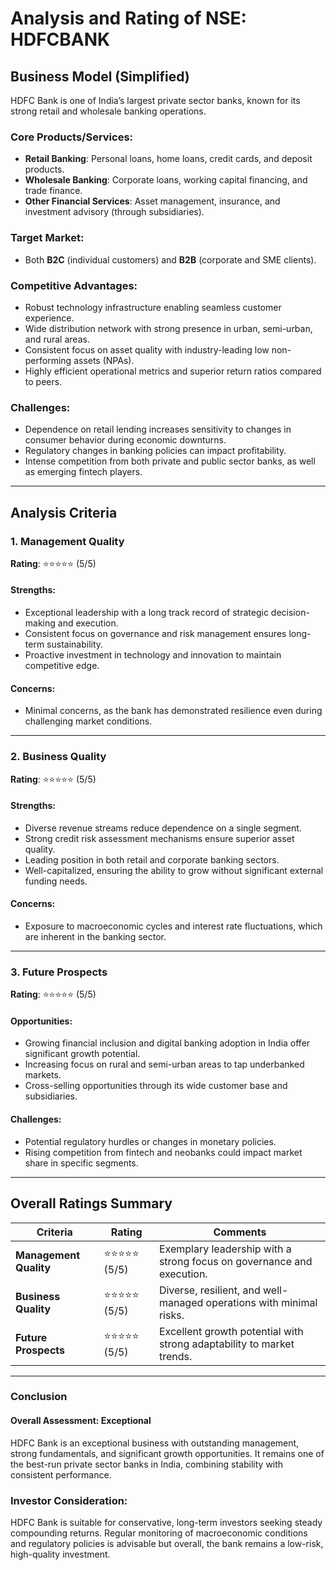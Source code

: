 # Analysis and Rating of NSE: HDFCBANK  

## Business Model (Simplified)  
HDFC Bank is one of India’s largest private sector banks, known for its strong retail and wholesale banking operations.  

### Core Products/Services:  
- **Retail Banking**: Personal loans, home loans, credit cards, and deposit products.  
- **Wholesale Banking**: Corporate loans, working capital financing, and trade finance.  
- **Other Financial Services**: Asset management, insurance, and investment advisory (through subsidiaries).  

### Target Market:  
- Both **B2C** (individual customers) and **B2B** (corporate and SME clients).  

### Competitive Advantages:  
- Robust technology infrastructure enabling seamless customer experience.  
- Wide distribution network with strong presence in urban, semi-urban, and rural areas.  
- Consistent focus on asset quality with industry-leading low non-performing assets (NPAs).  
- Highly efficient operational metrics and superior return ratios compared to peers.  

### Challenges:  
- Dependence on retail lending increases sensitivity to changes in consumer behavior during economic downturns.  
- Regulatory changes in banking policies can impact profitability.  
- Intense competition from both private and public sector banks, as well as emerging fintech players.  

---

## Analysis Criteria  

### 1. Management Quality  
**Rating**: ⭐⭐⭐⭐⭐ (5/5)  

#### Strengths:  
- Exceptional leadership with a long track record of strategic decision-making and execution.  
- Consistent focus on governance and risk management ensures long-term sustainability.  
- Proactive investment in technology and innovation to maintain competitive edge.  

#### Concerns:  
- Minimal concerns, as the bank has demonstrated resilience even during challenging market conditions.  

---

### 2. Business Quality  
**Rating**: ⭐⭐⭐⭐⭐ (5/5)  

#### Strengths:  
- Diverse revenue streams reduce dependence on a single segment.  
- Strong credit risk assessment mechanisms ensure superior asset quality.  
- Leading position in both retail and corporate banking sectors.  
- Well-capitalized, ensuring the ability to grow without significant external funding needs.  

#### Concerns:  
- Exposure to macroeconomic cycles and interest rate fluctuations, which are inherent in the banking sector.  

---

### 3. Future Prospects  
**Rating**: ⭐⭐⭐⭐⭐ (5/5)  

#### Opportunities:  
- Growing financial inclusion and digital banking adoption in India offer significant growth potential.  
- Increasing focus on rural and semi-urban areas to tap underbanked markets.  
- Cross-selling opportunities through its wide customer base and subsidiaries.  

#### Challenges:  
- Potential regulatory hurdles or changes in monetary policies.  
- Rising competition from fintech and neobanks could impact market share in specific segments.  

---

## Overall Ratings Summary  

| **Criteria**         | **Rating**    | **Comments**                                                        |  
|-----------------------|---------------|----------------------------------------------------------------------|  
| **Management Quality** | ⭐⭐⭐⭐⭐ (5/5) | Exemplary leadership with a strong focus on governance and execution. |  
| **Business Quality**   | ⭐⭐⭐⭐⭐ (5/5) | Diverse, resilient, and well-managed operations with minimal risks.  |  
| **Future Prospects**   | ⭐⭐⭐⭐⭐ (5/5) | Excellent growth potential with strong adaptability to market trends. |  

---

### Conclusion  

#### **Overall Assessment**: **Exceptional**  
HDFC Bank is an exceptional business with outstanding management, strong fundamentals, and significant growth opportunities. It remains one of the best-run private sector banks in India, combining stability with consistent performance.  

### Investor Consideration:  
HDFC Bank is suitable for conservative, long-term investors seeking steady compounding returns. Regular monitoring of macroeconomic conditions and regulatory policies is advisable but overall, the bank remains a low-risk, high-quality investment.  
